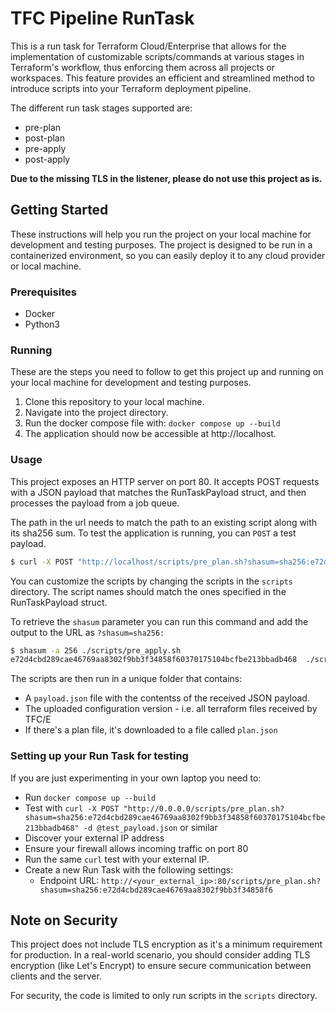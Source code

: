 # TFC Pipeline RunTask

This is a run task for Terraform Cloud/Enterprise that allows for the implementation of customizable scripts/commands at various stages in Terraform's workflow, thus enforcing them across all projects or workspaces. This feature provides an efficient and streamlined method to introduce scripts into your Terraform deployment pipeline.

The different run task stages supported are:
 * pre-plan
 * post-plan
 * pre-apply
 * post-apply

**Due to the missing TLS in the listener, please do not use this project as is.**
 
## Getting Started
These instructions will help you run the project on your local machine for development and testing purposes.
The project is designed to be run in a containerized environment, so you can easily deploy it to any cloud provider or local machine.

### Prerequisites

 * Docker
 * Python3

### Running
These are the steps you need to follow to get this project up and running on your local machine for development and testing purposes.

1. Clone this repository to your local machine.
2. Navigate into the project directory.
3. Run the docker compose file with: `docker compose up --build`
4. The application should now be accessible at http://localhost.

### Usage
This project exposes an HTTP server on port 80. It accepts POST requests with a JSON payload that matches the RunTaskPayload struct, and then processes the payload from a job queue.

The path in the url needs to match the path to an existing script along with its sha256 sum.
To test the application is running, you can `POST` a test payload.

```bash
$ curl -X POST "http://localhost/scripts/pre_plan.sh?shasum=sha256:e72d4cbd289cae46769aa8302f9bb3f34858f60370175104bcfbe213bbadb468" -d @test_payload.json
```

You can customize the scripts by changing the scripts in the `scripts` directory. The script names should match the ones specified in the RunTaskPayload struct.

To retrieve the `shasum` parameter you can run this command and add the output to the URL as `?shasum=sha256:`
```bash
$ shasum -a 256 ./scripts/pre_apply.sh
e72d4cbd289cae46769aa8302f9bb3f34858f60370175104bcfbe213bbadb468  ./scripts/pre_apply.sh
```

The scripts are then run in a unique folder that contains:
 * A `payload.json` file with the contentss of the received JSON payload.
 * The uploaded configuration version - i.e. all terraform files received by TFC/E
 * If there's a plan file, it's downloaded to a file called `plan.json`

### Setting up your Run Task for testing
If you are just experimenting in your own laptop you need to:
 * Run `docker compose up --build`
 * Test with `curl -X POST "http://0.0.0.0/scripts/pre_plan.sh?shasum=sha256:e72d4cbd289cae46769aa8302f9bb3f34858f60370175104bcfbe213bbadb468" -d @test_payload.json` or similar
 * Discover your external IP address
 * Ensure  your firewall allows incoming traffic on port 80
 * Run the same `curl` test with your external IP.
 * Create a new Run Task with the following settings:
    * Endpoint URL: `http://<your_external_ip>:80/scripts/pre_plan.sh?shasum=sha256:e72d4cbd289cae46769aa8302f9bb3f34858f6`

## Note on Security
This project does not include TLS encryption as it's a minimum requirement for production. In a real-world scenario, you should consider adding TLS encryption (like Let's Encrypt) to ensure secure communication between clients and the server.

For security, the code is limited to only run scripts in the `scripts` directory. 
